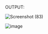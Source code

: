 OUTPUT:

![Screenshot (83)](https://github.com/user-attachments/assets/49fb797f-e1b5-4cc1-9bda-4b91da4cc437)

![image](https://github.com/user-attachments/assets/d63a15c4-9a38-4444-a043-288cc4dbc26c)

